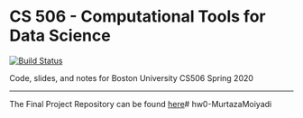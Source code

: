 # CS 506 - Computational Tools for Data Science

[![Build Status](https://travis-ci.com/gallettilance/CS506-Spring2020.svg?branch=master)](https://travis-ci.com/gallettilance/CS506-Spring2020)

Code, slides, and notes for Boston University CS506 Spring 2020

___

The Final Project Repository can be found [here](https://github.com/BU-Spark/CS506-Spring2020-Projects)# hw0-MurtazaMoiyadi
